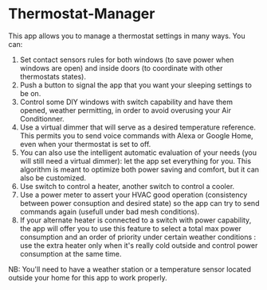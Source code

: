# Thermostat-Manager
This app allows you to manage a thermostat settings in many ways. You can: 
1) Set contact sensors rules for both windows (to save power when windows are open) and inside doors (to coordinate with other thermostats states). 
2) Push a button to signal the app that you want your sleeping settings to be on. 
3) Control some DIY windows with switch capability and have them opened, weather permitting, in order to avoid overusing your Air Conditionner. 
4) Use a virtual dimmer that will serve as a desired temperature reference. This permits you to send voice commands with Alexa or Google Home, even when your thermostat is set to off. 
5) You can also use the intelligent automatic evaluation of your needs (you will still need a virtual dimmer): let the app set everything for you. This algorithm is meant to optimize both power saving and comfort, but it can also be customized. 
6) Use switch to control a heater, another switch to control a cooler. 
7) Use a power meter to assert your HVAC good operation (consistency between power consuption and desired state) so the app can try to send commands again (usefull under bad mesh conditions). 
8) If your alternate heater is connected to a switch with power capability, the app will offer you to use this feature to select a total max power consumption and an order of priority under certain weather conditions :  use the extra heater only when it's really cold outside and control power consumption at the same time. 


NB: You'll need to have a weather station or a temperature sensor located outside your home for this app to work properly. 
